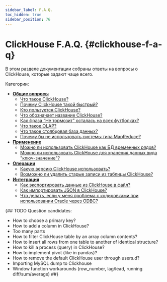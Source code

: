 ```yaml
---
sidebar_label: F.A.Q.
toc_hidden: true
sidebar_position: 76
---
```


# ClickHouse F.A.Q. {#clickhouse-f-a-q}

В этом разделе документации собраны ответы на вопросы о ClickHouse, которые задают чаще всего.

Категории:

-   **[Общие вопросы](general/index.md)**
    -   [Что такое ClickHouse?](../index.md#what-is-clickhouse)
    -   [Почему ClickHouse такой быстрый?](general/why-clickhouse-is-so-fast.md)
    -   [Кто пользуется ClickHouse?](general/who-is-using-clickhouse.md)
    -   [Что обозначает название ClickHouse?](general/dbms-naming.md)
    -   [Как фраза “Не тормозит” осталась на всех футболках?](general/ne-tormozit.md)
    -   [Что такое OLAP?](general/olap.md)
    -   [Что такое столбцовая база данных?](general/columnar-database.md)
    -   [Почему бы не использовать системы типа MapReduce?](general/mapreduce.md)
-   **[Применение](use-cases/index.md)**
    -   [Можно ли использовать ClickHouse как БД временных рядов?](use-cases/time-series.md)
    -   [Можно ли использовать ClickHouse для хранения данных вида "ключ-значение"?](use-cases/key-value.md)
-   **[Операции](operations/index.md)**
    -   [Какую версию ClickHouse использовать?](operations/production.md)
    -   [Возможно ли удалить старые записи из таблицы ClickHouse?](operations/delete-old-data.md)
-   **[Интеграция](integration/index.md)**
    -   [Как экспортировать данные из ClickHouse в файл?](integration/file-export.md)
    -   [Как импортировать JSON в ClickHouse?](integration/json-import.md)
    -   [Что делать, если у меня проблема с кодировками при использовании Oracle через ODBC?](integration/oracle-odbc.md)

{## TODO
Question candidates:
- How to choose a primary key?
- How to add a column in ClickHouse?
- Too many parts
- How to filter ClickHouse table by an array column contents?
- How to insert all rows from one table to another of identical structure?
- How to kill a process (query) in ClickHouse?
- How to implement pivot (like in pandas)?
- How to remove the default ClickHouse user through users.d?
- Importing MySQL dump to Clickhouse
- Window function workarounds (row\_number, lag/lead, running diff/sum/average)
##}
